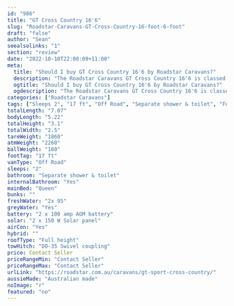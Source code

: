 ```yaml
---
id: "986"
title: "GT Cross Country 16'6"
slug: "Roadstar-Caravans-GT-Cross-Country-16-foot-6-foot"
draft: "false"
author: "Sean"
seealsolinks: "1"
section: "review"
date: "2022-10-10T22:00:09+11:00"
meta:
  title: "Should I buy GT Cross Country 16'6 by Roadstar Caravans?"
  description: "The Roadstar Caravans GT Cross Country 16'6 is classed as Off Road, and sleeps 2 people. It is Australian made and comes in at 17 ft. It generally has Separate shower & toilet."
  ogtitle: "Should I buy GT Cross Country 16'6 by Roadstar Caravans?"
  ogdescription: "The Roadstar Caravans GT Cross Country 16'6 is classed as Off Road, and sleeps 2 people. It is Australian made and comes in at 17 ft. It generally has Separate shower & toilet."
categories: ["Roadstar Caravans"]
tags: ["Sleeps 2", "17 ft", "Off Road", "Separate shower & toilet", "Full height", "Price Unknown", "Australian made"]
totalLength: "7.07"
bodyLength: "5.22"
totalHeight: "3.1"
totalWidth: "2.5"
tareWeight: "1860"
atmWeight: "2260"
ballWeight: "160"
footTag: "17 ft"
vanType: "Off Road"
sleeps: "2"
bathroom: "Separate shower & toilet"
internalBathroom: "Yes"
mainBed: "Queen"
bunks: ""
freshWater: "2x 95"
greyWater: "Yes"
battery: "2 x 100 amp AGM battery"
solar: "2 x 150 W Solar panel"
airCon: "Yes"
hybrid: ""
roofType: "Full height"
towHitch: "DO-35 Swivel coupling"
price: Contact Seller
priceRangeMin: "Contact Seller"
priceRangeMax: "Contact Seller"
urlLink: "https://roadstar.com.au/caravans/gt-sport-cross-country/"
aussieMade: "Australian made"
noImage: "r"
featured: "no"
---
```

